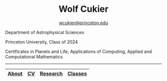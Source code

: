 

<h1 align="center">Wolf Cukier</h1>
<p align="center"> <a href="mailto:wcukier@princeton.edu"> wcukier@princeton.edu</a></p>

Department of Astrophysical Sciences

Princeton University, Class of 2024

Certificates in Planets and Life, Applications of Computing, Applied and Computational Mathematics


***

|[About](about.md)|[CV](cv.pdf)|[Research](research.md)|[Classes](classes.md)|
|--------|-------------------|-----|-|
